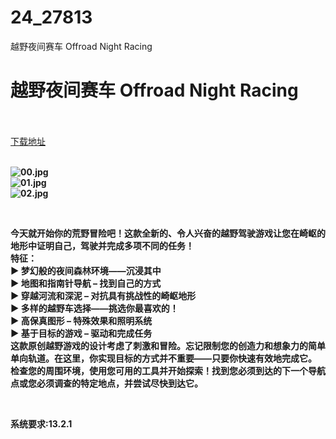# 24_27813
越野夜间赛车 Offroad Night Racing
# 越野夜间赛车 Offroad Night Racing
 <br/></br>
[下载地址](https://www.switch520.cc/article/27813 "下载地址")
<br/></br>

<p><strong><img title="00.jpg" src="https://www.switch520.cc/muke_img/2022_03_05_630f9d086ab2d.jpg" alt="00.jpg"></strong><br>
<strong><img title="01.jpg" src="https://www.switch520.cc/muke_img/2022_03_05_5dbffd224987b.jpg" alt="01.jpg"></strong><br>
<strong><img title="02.jpg" src="https://www.switch520.cc/muke_img/2022_03_05_f74d9ba7db997.jpg" alt="02.jpg"></strong></p>
<p>&nbsp;</p>
<p><strong>今天就开始你的荒野冒险吧！这款全新的、令人兴奋的越野驾驶游戏让您在崎岖的地形中证明自己，驾驶并完成多项不同的任务！</strong><br>
<strong>特征：</strong><br>
<strong>▶ 梦幻般的夜间森林环境——沉浸其中</strong><br>
<strong>▶ 地图和指南针导航 – 找到自己的方式</strong><br>
<strong>▶ 穿越河流和深泥 – 对抗具有挑战性的崎岖地形</strong><br>
<strong>▶ 多样的越野车选择——挑选你最喜欢的！</strong><br>
<strong>▶ 高保真图形 – 特殊效果和照明系统</strong><br>
<strong>▶ 基于目标的游戏 – 驱动和完成任务</strong><br>
<strong>这款原创越野游戏的设计考虑了刺激和冒险。忘记限制您的创造力和想象力的简单单向轨道。在这里，你实现目标的方式并不重要——只要你快速有效地完成它。</strong><br>
<strong>检查您的周围环境，使用您可用的工具并开始探索！找到您必须到达的下一个导航点或您必须调查的特定地点，并尝试尽快到达它。</strong></p>
<p>&nbsp;</p>
<p><strong>系统要求:13.2.1</strong></p>



<p>&nbsp;</p>
